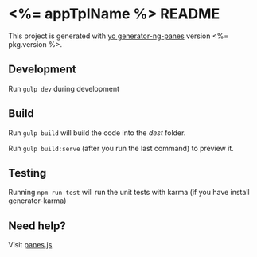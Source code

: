 # <%= appTplName %> README

This project is generated with [yo generator-ng-panes](http://panesjs.com/generator-ng-panes/)
version <%= pkg.version %>.

## Development

Run `gulp dev` during development

## Build

Run `gulp build` will build the code into the *dest* folder.

Run `gulp build:serve` (after you run the last command) to preview it.  

## Testing

Running `npm run test` will run the unit tests with karma (if you have install generator-karma)

## Need help?

Visit [panes.js](http://panesjs.com)
